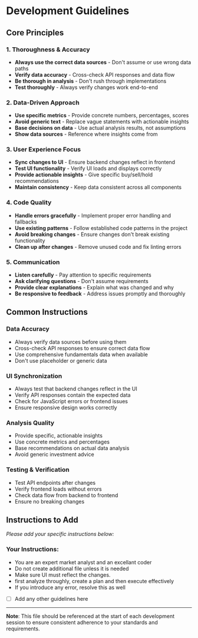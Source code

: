 # Development Guidelines

## Core Principles

### 1. Thoroughness & Accuracy
- **Always use the correct data sources** - Don't assume or use wrong data paths
- **Verify data accuracy** - Cross-check API responses and data flow
- **Be thorough in analysis** - Don't rush through implementations
- **Test thoroughly** - Always verify changes work end-to-end

### 2. Data-Driven Approach
- **Use specific metrics** - Provide concrete numbers, percentages, scores
- **Avoid generic text** - Replace vague statements with actionable insights
- **Base decisions on data** - Use actual analysis results, not assumptions
- **Show data sources** - Reference where insights come from

### 3. User Experience Focus
- **Sync changes to UI** - Ensure backend changes reflect in frontend
- **Test UI functionality** - Verify UI loads and displays correctly
- **Provide actionable insights** - Give specific buy/sell/hold recommendations
- **Maintain consistency** - Keep data consistent across all components

### 4. Code Quality
- **Handle errors gracefully** - Implement proper error handling and fallbacks
- **Use existing patterns** - Follow established code patterns in the project
- **Avoid breaking changes** - Ensure changes don't break existing functionality
- **Clean up after changes** - Remove unused code and fix linting errors

### 5. Communication
- **Listen carefully** - Pay attention to specific requirements
- **Ask clarifying questions** - Don't assume requirements
- **Provide clear explanations** - Explain what was changed and why
- **Be responsive to feedback** - Address issues promptly and thoroughly

## Common Instructions

### Data Accuracy
- Always verify data sources before using them
- Cross-check API responses to ensure correct data flow
- Use comprehensive fundamentals data when available
- Don't use placeholder or generic data

### UI Synchronization
- Always test that backend changes reflect in the UI
- Verify API responses contain the expected data
- Check for JavaScript errors or frontend issues
- Ensure responsive design works correctly

### Analysis Quality
- Provide specific, actionable insights
- Use concrete metrics and percentages
- Base recommendations on actual data analysis
- Avoid generic investment advice

### Testing & Verification
- Test API endpoints after changes
- Verify frontend loads without errors
- Check data flow from backend to frontend
- Ensure no breaking changes

## Instructions to Add

*Please add your specific instructions below:*

### Your Instructions:
- You are an expert market analyst and an excellant coder
- Do not create additional file unless it is needed
- Make sure UI must reflect the changes.
- first analyze throughly, create a plan and then execute effectively
- If you introduce any error, resolve this as well
- [ ] Add any other guidelines here

---

**Note**: This file should be referenced at the start of each development session to ensure consistent adherence to your standards and requirements.
